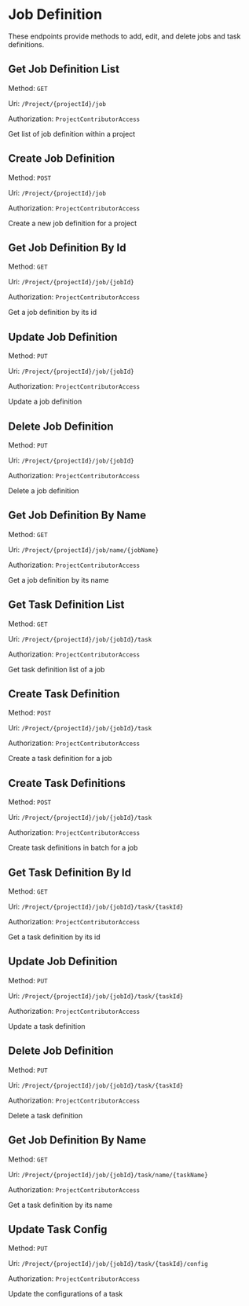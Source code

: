 # Job Definition

These endpoints provide methods to add, edit, and delete jobs and task definitions.

## Get Job Definition List
Method: `GET`

Uri: `/Project/{projectId}/job`

Authorization: `ProjectContributorAccess`

Get list of job definition within a project

## Create Job Definition
Method: `POST`

Uri: `/Project/{projectId}/job`

Authorization: `ProjectContributorAccess`

Create a new job definition for a project

## Get Job Definition By Id
Method: `GET`

Uri: `/Project/{projectId}/job/{jobId}`

Authorization: `ProjectContributorAccess`

Get a job definition by its id

## Update Job Definition
Method: `PUT`

Uri: `/Project/{projectId}/job/{jobId}`

Authorization: `ProjectContributorAccess`

Update a job definition

## Delete Job Definition
Method: `PUT`

Uri: `/Project/{projectId}/job/{jobId}`

Authorization: `ProjectContributorAccess`

Delete a job definition

## Get Job Definition By Name
Method: `GET`

Uri: `/Project/{projectId}/job/name/{jobName}`

Authorization: `ProjectContributorAccess`

Get a job definition by its name

## Get Task Definition List
Method: `GET`

Uri: `/Project/{projectId}/job/{jobId}/task`

Authorization: `ProjectContributorAccess`

Get task definition list of a job

## Create Task Definition
Method: `POST`

Uri: `/Project/{projectId}/job/{jobId}/task`

Authorization: `ProjectContributorAccess`

Create a task definition for a job

## Create Task Definitions
Method: `POST`

Uri: `/Project/{projectId}/job/{jobId}/task`

Authorization: `ProjectContributorAccess`

Create task definitions in batch for a job

## Get Task Definition By Id
Method: `GET`

Uri: `/Project/{projectId}/job/{jobId}/task/{taskId}`

Authorization: `ProjectContributorAccess`

Get a task definition by its id

## Update Job Definition
Method: `PUT`

Uri: `/Project/{projectId}/job/{jobId}/task/{taskId}`

Authorization: `ProjectContributorAccess`

Update a task definition

## Delete Job Definition
Method: `PUT`

Uri: `/Project/{projectId}/job/{jobId}/task/{taskId}`

Authorization: `ProjectContributorAccess`

Delete a task definition

## Get Job Definition By Name
Method: `GET`

Uri: `/Project/{projectId}/job/{jobId}/task/name/{taskName}`

Authorization: `ProjectContributorAccess`

Get a task definition by its name

## Update Task Config
Method: `PUT`

Uri: `/Project/{projectId}/job/{jobId}/task/{taskId}/config`

Authorization: `ProjectContributorAccess`

Update the configurations of a task